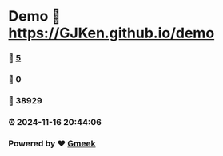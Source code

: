 # Demo :link: https://GJKen.github.io/demo 
### :page_facing_up: [5](https://GJKen.github.io/demo/tag.html) 
### :speech_balloon: 0 
### :hibiscus: 38929 
### :alarm_clock: 2024-11-16 20:44:06 
### Powered by :heart: [Gmeek](https://github.com/Meekdai/Gmeek)

